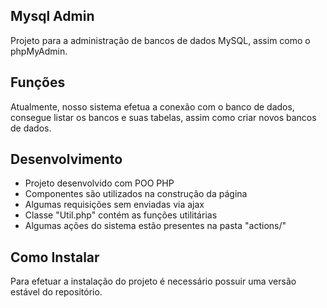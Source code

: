 Mysql Admin
-----------

Projeto para a administração de bancos de dados MySQL, assim como o phpMyAdmin.

Funções
-------

Atualmente, nosso sistema efetua a conexão com o banco de dados, consegue listar os bancos e suas tabelas, assim como 
criar novos bancos de dados.

Desenvolvimento
---------------

  * Projeto desenvolvido com POO PHP
  * Componentes são utilizados na construção da página
  * Algumas requisições sem enviadas via ajax
  * Classe "Util.php" contém as funções utilitárias
  * Algumas ações do sistema estão presentes na pasta "actions/"
 
Como Instalar
-------------

Para efetuar a instalação do projeto é necessário possuir uma versão estável do repositório.
  
